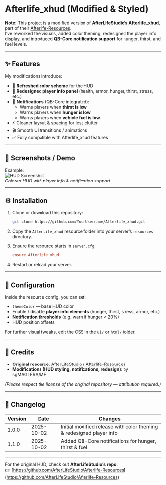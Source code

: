 # Afterlife_xhud (Modified & Styled)  

**Note:** This project is a modified version of **AfterLifeStudio’s Afterlife_xhud**, part of their [Afterlife-Resources](https://github.com/AfterLifeStudio/Afterlife-Resources).  
I’ve reworked the visuals, added color theming, redesigned the player info display, and introduced **QB-Core notification support** for hunger, thirst, and fuel levels.  

---

## ✨ Features

My modifications introduce:

- 🎨 **Refreshed color scheme** for the HUD  
- 👤 **Redesigned player info panel** (health, armor, hunger, thirst, stress, etc.)  
- 🔔 **Notifications** (QB-Core integrated):  
  - Warns players when **thirst is low**  
  - Warns players when **hunger is low**  
  - Warns players when **vehicle fuel is low**  
- ⚡ Cleaner layout & spacing for less clutter  
- 🎬 Smooth UI transitions / animations  
- ✅ Fully compatible with Afterlife_xhud features  

---

## 📸 Screenshots / Demo

Example:  
![HUD Screenshot](https://themba.tech/wp-content/uploads/2025/10/Screenshot-2025-10-02-030853.png)  
*Colored HUD with player info & notification support.*

---

## ⚙️ Installation

1. Clone or download this repository:  
   ```bash
   git clone https://github.com/YourUsername/Afterlife_xhud.git
   ```

2. Copy the `Afterlife_xhud` resource folder into your server’s `resources` directory.

3. Ensure the resource starts in `server.cfg`:  
   ```cfg
   ensure Afterlife_xhud
   ```

4. Restart or reload your server.  

---

## 🔧 Configuration

Inside the resource config, you can set:

- `themeColor` — base HUD color  
- Enable / disable **player info elements** (hunger, thirst, stress, armor, etc.)  
- **Notification thresholds** (e.g. warn if hunger < 20%)  
- HUD position offsets  

For further visual tweaks, edit the CSS in the `ui/` or `html/` folder.

---

## 🙌 Credits

- **Original resource**: [AfterLifeStudio / Afterlife-Resources](https://github.com/AfterLifeStudio/Afterlife-Resources)  
- **Modifications (HUD styling, notifications, redesign)**: by sgMAGLERA/ME  

*(Please respect the license of the original repository — attribution required.)*  

---

## 📜 Changelog

| Version | Date       | Changes |
|---------|------------|---------|
| 1.0.0   | 2025-10-02 | Initial modified release with color theming & redesigned player info |
| 1.1.0   | 2025-10-02 | Added QB-Core notifications for hunger, thirst & fuel |

---

For the original HUD, check out **AfterLifeStudio’s repo**:  
👉 [https://github.com/AfterLifeStudio/Afterlife-Resources](https://github.com/AfterLifeStudio/Afterlife-Resources)  
